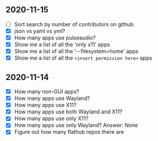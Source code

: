 ## 2020-11-15

- [ ] Sort search by number of contributors on github
- [x] json vs yaml vs yml?
- [x] How many apps use pulseaudio?
- [x] Show me a list of all the 'only x11' apps
- [x] Show me a list of all the '--filesystem=home' apps
- [x] Show me a list of all the `<insert permission here>` apps

## 2020-11-14

- [x] How many non-GUI apps?
- [x] How many apps use Wayland?
- [x] How many apps use X11?
- [x] How many apps use both Wayland and X11?
- [x] How many apps use only X11?
- [x] How many apps use only Wayland? Answer: None
- [x] Figure out how many flathub repos there are
